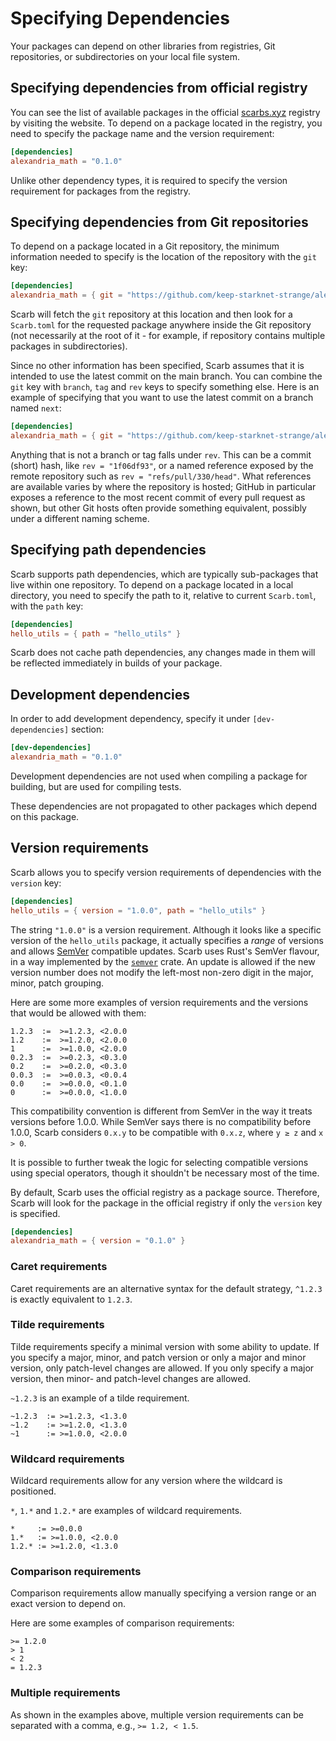 # Specifying Dependencies

Your packages can depend on other libraries from registries, Git repositories, or subdirectories on your local file system.

## Specifying dependencies from official registry
You can see the list of available packages in the official [scarbs.xyz](https://scarbs.xyz) registry by visiting the website.
To depend on a package located in the registry, you need to specify the package name and the version requirement: 

```toml
[dependencies]
alexandria_math = "0.1.0"
```
Unlike other dependency types, it is required to specify the version requirement for packages from the registry.

## Specifying dependencies from Git repositories

To depend on a package located in a Git repository, the minimum information needed to specify is the location of the
repository with the `git` key:

```toml
[dependencies]
alexandria_math = { git = "https://github.com/keep-starknet-strange/alexandria.git" }
```

Scarb will fetch the `git` repository at this location and then look for a `Scarb.toml` for the requested package
anywhere inside the Git repository
(not necessarily at the root of it - for example, if repository contains multiple packages in subdirectories).

Since no other information has been specified, Scarb assumes that it is intended to use the latest commit on the main
branch.
You can combine the `git` key with `branch`, `tag` and `rev` keys to specify something else.
Here is an example of specifying that you want to use the latest commit on a branch named `next`:

```toml
[dependencies]
alexandria_math = { git = "https://github.com/keep-starknet-strange/alexandria.git", branch = "next" }
```

Anything that is not a branch or tag falls under `rev`.
This can be a commit (short) hash, like `rev = "1f06df93"`, or a named reference exposed by the remote repository
such as `rev = "refs/pull/330/head"`.
What references are available varies by where the repository is hosted; GitHub in particular exposes a reference to the
most recent commit of every pull request as shown, but other Git hosts often provide something equivalent, possibly
under a different naming scheme.

## Specifying path dependencies

Scarb supports path dependencies, which are typically sub-packages that live within one repository.
To depend on a package located in a local directory, you need to specify the path to it, relative to
current `Scarb.toml`, with the `path` key:

```toml
[dependencies]
hello_utils = { path = "hello_utils" }
```

Scarb does not cache path dependencies, any changes made in them will be reflected immediately in builds of your
package.

## Development dependencies

In order to add development dependency, specify it under `[dev-dependencies]` section:

```toml
[dev-dependencies]
alexandria_math = "0.1.0"
```

Development dependencies are not used when compiling a package for building, but are used for compiling tests.

These dependencies are not propagated to other packages which depend on this package.

## Version requirements

Scarb allows you to specify version requirements of dependencies with the `version` key:

```toml
[dependencies]
hello_utils = { version = "1.0.0", path = "hello_utils" }
```

The string `"1.0.0"` is a version requirement.
Although it looks like a specific version of the `hello_utils` package, it actually specifies a _range_ of versions and
allows [SemVer](https://semver.org/) compatible updates.
Scarb uses Rust's SemVer flavour, in a way implemented by the [`semver`](https://crates.io/crates/semver) crate.
An update is allowed if the new version number does not modify the left-most non-zero digit in the major, minor, patch
grouping.

Here are some more examples of version requirements and the versions that would be allowed with them:

```
1.2.3  :=  >=1.2.3, <2.0.0
1.2    :=  >=1.2.0, <2.0.0
1      :=  >=1.0.0, <2.0.0
0.2.3  :=  >=0.2.3, <0.3.0
0.2    :=  >=0.2.0, <0.3.0
0.0.3  :=  >=0.0.3, <0.0.4
0.0    :=  >=0.0.0, <0.1.0
0      :=  >=0.0.0, <1.0.0
```

This compatibility convention is different from SemVer in the way it treats versions before 1.0.0.
While SemVer says there is no compatibility before 1.0.0, Scarb considers `0.x.y` to be compatible with `0.x.z`,
where `y ≥ z` and `x > 0`.

It is possible to further tweak the logic for selecting compatible versions using special operators, though it shouldn't
be necessary most of the time.

By default, Scarb uses the official registry as a package source.
Therefore, Scarb will look for the package in the official registry if only the `version` key is specified.
```toml
[dependencies]
alexandria_math = { version = "0.1.0" }
```

### Caret requirements

Caret requirements are an alternative syntax for the default strategy, `^1.2.3` is exactly equivalent to `1.2.3`.

### Tilde requirements

Tilde requirements specify a minimal version with some ability to update.
If you specify a major, minor, and patch version or only a major and minor version, only patch-level changes are
allowed.
If you only specify a major version, then minor- and patch-level changes are allowed.

`~1.2.3` is an example of a tilde requirement.

```
~1.2.3  := >=1.2.3, <1.3.0
~1.2    := >=1.2.0, <1.3.0
~1      := >=1.0.0, <2.0.0
```

### Wildcard requirements

Wildcard requirements allow for any version where the wildcard is positioned.

`*`, `1.*` and `1.2.*` are examples of wildcard requirements.

```
*     := >=0.0.0
1.*   := >=1.0.0, <2.0.0
1.2.* := >=1.2.0, <1.3.0
```

### Comparison requirements

Comparison requirements allow manually specifying a version range or an exact version to depend on.

Here are some examples of comparison requirements:

```
>= 1.2.0
> 1
< 2
= 1.2.3
```

### Multiple requirements

As shown in the examples above, multiple version requirements can be separated with a comma, e.g., `>= 1.2, < 1.5`.
